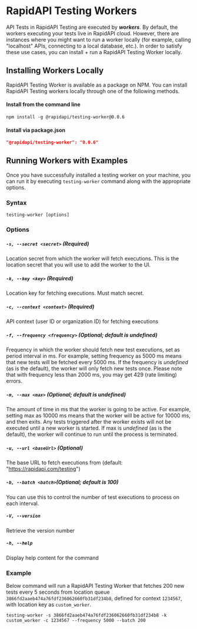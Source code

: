 # RapidAPI Testing Workers

API Tests in RapidAPI Testing are executed by **_workers_**. By default, the workers executing your tests live in RapidAPI cloud. However, there are instances where you might want to run a worker locally (for example, calling "localhost" APIs, connecting to a local database, etc.). In order to satisfy these use cases, you can install + run a RapidAPI Testing Worker locally.

## Installing Workers Locally

RapidAPI Testing Worker is available as a package on NPM. You can install RapidAPI Testing workers locally through one of the following methods.

#### Install from the command line

```
npm install -g @rapidapi/testing-worker@0.0.6
```

#### Install via package.json

```json
"@rapidapi/testing-worker": "0.0.6"
```

## Running Workers with Examples

Once you have successfully installed a testing worker on your machine, you can run it by executing `testing-worker` command along with the appropriate options.

### Syntax

```
testing-worker [options]
```

### Options

##### `-s, --secret <secret>` (**Required**)

Location secret from which the worker will fetch executions. This is the location secret that you will use to add the worker to the UI.

##### `-k, --key <key>` (**Required**)

Location key for fetching executions. Must match secret.

##### `-c, --context <context>` (**Required**)

API context (user ID or organization ID) for fetching executions

##### `-f, --frequency <frequency>` (**Optional; default is undefined**)

Frequency in which the worker should fetch new test executions, set as period interval in ms. For example, setting frequency as 5000 ms means that new tests will be fetched every 5000 ms. If the frequency is _undefined_ (as is the default), the worker will only fetch new tests once. Please note that with frequency less than 2000 ms, you may get 429 (rate limiting) errors.

##### `-m, --max <max>` (**Optional; default is undefined**)

The amount of time in ms that the worker is going to be active. For example, setting max as 10000 ms means that the worker will be active for 10000 ms, and then exits. Any tests triggered after the worker exists will not be executed until a new worker is started. If max is _undefined_ (as is the default), the worker will continue to run until the process is terminated.

##### `-u, --url <baseUrl>` (**Optional**)

The base URL to fetch executions from (default: "https://rapidapi.com/testing")

##### `-b, --batch <batch>`(**Optional; default is 100**)

You can use this to control the number of test executions to process on each interval.

##### `-V, --version`

Retrieve the version number

##### `-h, --help`

Display help content for the command

### Example

Below command will run a RapidAPI Testing Worker that fetches 200 new tests every 5 seconds from location queue `3866fd2aaeb474a76fdf236062660fb31df234b8`, defined for context `1234567`, with location key as `custom_worker`.

```
testing-worker -s 3866fd2aaeb474a76fdf236062660fb31df234b8 -k custom_worker -c 1234567 --frequency 5000 --batch 200
```
